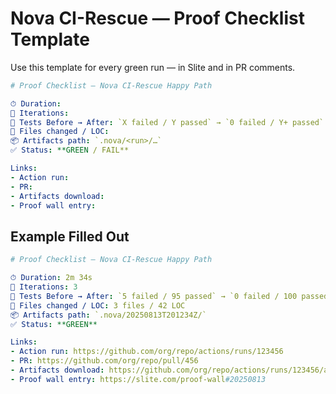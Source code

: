 # Nova CI-Rescue — Proof Checklist Template

Use this template for every green run — in Slite and in PR comments.

```yaml
# Proof Checklist — Nova CI-Rescue Happy Path

⏱ Duration:
🔁 Iterations:
🧪 Tests Before → After: `X failed / Y passed` → `0 failed / Y+ passed`
🧩 Files changed / LOC:
📦 Artifacts path: `.nova/<run>/…`
✅ Status: **GREEN / FAIL**

Links:
- Action run:
- PR:
- Artifacts download:
- Proof wall entry:
```

## Example Filled Out

```yaml
# Proof Checklist — Nova CI-Rescue Happy Path

⏱ Duration: 2m 34s
🔁 Iterations: 3
🧪 Tests Before → After: `5 failed / 95 passed` → `0 failed / 100 passed`
🧩 Files changed / LOC: 3 files / 42 LOC
📦 Artifacts path: `.nova/20250813T201234Z/`
✅ Status: **GREEN**

Links:
- Action run: https://github.com/org/repo/actions/runs/123456
- PR: https://github.com/org/repo/pull/456
- Artifacts download: https://github.com/org/repo/actions/runs/123456/artifacts
- Proof wall entry: https://slite.com/proof-wall#20250813
```
